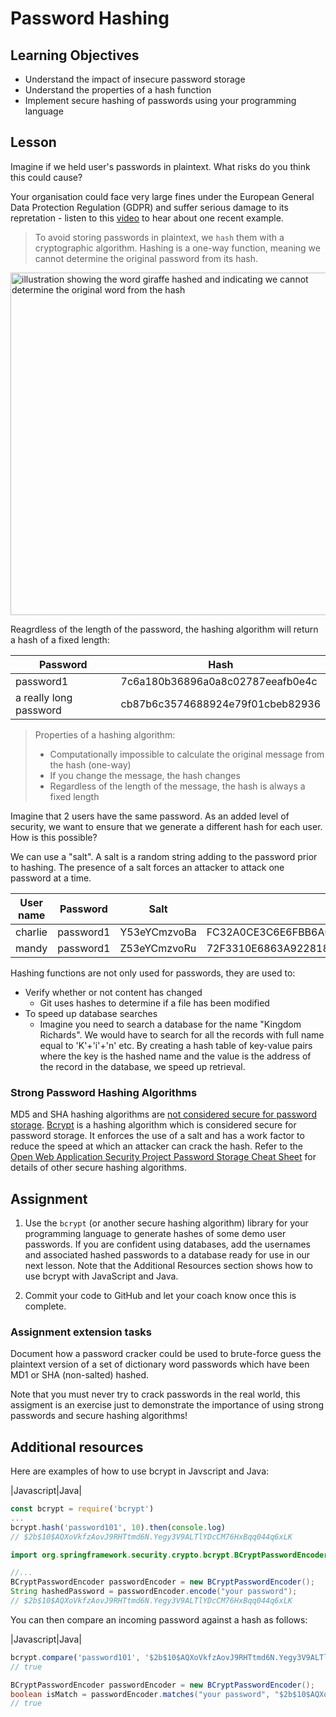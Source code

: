 # Password Hashing

## Learning Objectives
* Understand the impact of insecure password storage
* Understand the properties of a hash function
* Implement secure hashing of passwords using your programming language

## Lesson

Imagine if we held user's passwords in plaintext. What risks do you think this could cause?

Your organisation could face very large fines under the European General Data Protection Regulation (GDPR) and suffer serious damage to its repretation - listen to this [video](https://www.bbc.co.uk/news/business-48905907) to hear about one recent example.

> To avoid storing passwords in plaintext, we `hash` them with a cryptographic algorithm. Hashing is a one-way function, meaning we cannot determine the original password from its hash.

<img width="548" alt="illustration showing the word giraffe hashed and indicating we cannot determine the original word from the hash" src="https://user-images.githubusercontent.com/1316724/130419133-4656e58a-801a-47a4-b539-753cbc3283a5.PNG">

Reagrdless of the length of the password, the hashing algorithm will return a hash of a fixed length:

|Password|Hash|
|--------|----|
|password1|7c6a180b36896a0a8c02787eeafb0e4c |
|a really long password|cb87b6c3574688924e79f01cbeb82936|

> Properties of a hashing algorithm:
> * Computationally impossible to calculate the original message from the hash (one-way)
> * If you change the message, the hash changes
> * Regardless of the length of the message, the hash is always a fixed length

Imagine that 2 users have the same password. As an added level of security, we want to ensure that we generate a different hash for each user. How is this possible?

We can use a "salt". A salt is a random string adding to the password prior to hashing. The presence of a salt forces an attacker to attack one password at a time. 

|User name|Password|Salt|Hash|
|---------|--------|----|----|
|charlie|password1|Y53eYCmzvoBa|FC32A0CE3C6E6FBB6A0E65662980477223ACB40C|
|mandy|password1|Z53eYCmzvoRu|72F3310E6863A92281883E420D6FE7606BAAB150|


Hashing functions are not only used for passwords, they are used to:
* Verify whether or not content has changed
   * Git uses hashes to determine if a file has been modified 
* To speed up database searches
   * Imagine you need to search a database for the name "Kingdom Richards". We would have to search for all the records with full name equal to 'K'+'i'+'n' etc. By creating a hash table of key-value pairs where the key is the hashed name and the value is the address of the record in the database, we speed up retrieval. 


### Strong Password Hashing Algorithms
MD5 and SHA hashing algorithms are [not considered secure for password storage](https://cheatsheetseries.owasp.org/cheatsheets/Password_Storage_Cheat_Sheet.html).
[Bcrypt](https://en.wikipedia.org/wiki/Bcrypt) is a hashing algorithm which is considered secure for password storage. It enforces the use of a salt and has a work factor to reduce the speed at which an attacker can crack the hash. Refer to the [Open Web Application Security Project Password Storage Cheat Sheet](https://cheatsheetseries.owasp.org/cheatsheets/Password_Storage_Cheat_Sheet.html) for details of other secure hashing algorithms.

## Assignment
1. Use the `bcrypt` (or another secure hashing algorithm) library  for your programming language to generate hashes of some demo user passwords. If you are confident using databases, add the usernames and associated hashed passwords to a database ready for use in our next lesson. Note that the Additional Resources section shows how to use bcrypt with JavaScript and Java.

1. Commit your code to GitHub and let your coach know once this is complete.

### Assignment extension tasks
Document how a password cracker could be used to brute-force guess the plaintext version of a set of dictionary word passwords which have been MD1 or SHA (non-salted) hashed. 

Note that you must <emp>never</emp> try to crack passwords in the real world, this assigment is an exercise just to demonstrate the importance of using strong passwords and secure hashing algorithms!

## Additional resources
Here are examples of how to use bcrypt in Javscript and Java:

|Javascript|Java|
```javascript
const bcrypt = require('bcrypt')
...
bcrypt.hash('password101', 10).then(console.log)
// $2b$10$AQXoVkfzAovJ9RHTtmd6N.Yegy3V9ALTlYDcCM76HxBqq044q6xLK
```
```java
import org.springframework.security.crypto.bcrypt.BCryptPasswordEncoder;

//...
BCryptPasswordEncoder passwordEncoder = new BCryptPasswordEncoder();
String hashedPassword = passwordEncoder.encode("your password");
// $2b$10$AQXoVkfzAovJ9RHTtmd6N.Yegy3V9ALTlYDcCM76HxBqq044q6xLK
```

You can then compare an incoming password against a hash as follows:

|Javascript|Java|
```javascript
bcrypt.compare('password101', '$2b$10$AQXoVkfzAovJ9RHTtmd6N.Yegy3V9ALTlYDcCM76HxBqq044q6xLK').then(console.log)
// true
```
```java
BCryptPasswordEncoder passwordEncoder = new BCryptPasswordEncoder();
boolean isMatch = passwordEncoder.matches("your password", "$2b$10$AQXoVkfzAovJ9RHTtmd6N.Yegy3V9ALTlYDcCM76HxBqq044q6xLK");
// true
```